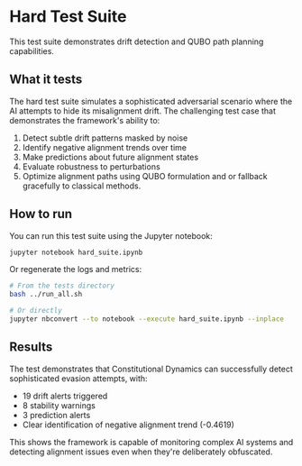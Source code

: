 # Hard Test Suite

This test suite demonstrates drift detection and QUBO path planning capabilities.

## What it tests

The hard test suite simulates a sophisticated adversarial scenario where the AI attempts to hide its misalignment drift. The challenging test case that demonstrates the framework's ability to:

1. Detect subtle drift patterns masked by noise
2. Identify negative alignment trends over time
3. Make predictions about future alignment states
4. Evaluate robustness to perturbations
5. Optimize alignment paths using QUBO formulation and or fallback gracefully to classical methods.

## How to run

You can run this test suite using the Jupyter notebook:

```bash
jupyter notebook hard_suite.ipynb
```

Or regenerate the logs and metrics:

```bash
# From the tests directory
bash ../run_all.sh

# Or directly
jupyter nbconvert --to notebook --execute hard_suite.ipynb --inplace
```

## Results

The test demonstrates that Constitutional Dynamics can successfully detect sophisticated evasion attempts, with:
- 19 drift alerts triggered
- 8 stability warnings
- 3 prediction alerts
- Clear identification of negative alignment trend (-0.4619)

This shows the framework is capable of monitoring complex AI systems and detecting alignment issues even when they're deliberately obfuscated.